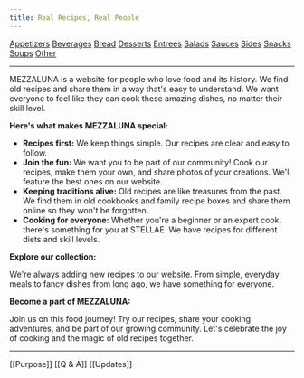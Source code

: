 ```yaml
---
title: Real Recipes, Real People
---
```


   <a href="/Appetizers">Appetizers</a> <a href="/Beverages">Beverages</a> <a href="/Bread">Bread</a> <a href="/Desserts">Desserts</a> <a href="/Entrees">Entrees</a> <a href="/Salads">Salads</a> <a href="/Sauces">Sauces</a> <a href="/Sides">Sides</a> <a href="/Snacks">Snacks</a> <a href="/Soups">Soups</a> <a href="/Other">Other</a>
___
MEZZALUNA is a website for people who love food and its history. We find old recipes and share them in a way that's easy to understand. We want everyone to feel like they can cook these amazing dishes, no matter their skill level.

**Here's what makes MEZZALUNA special:**

- **Recipes first:** We keep things simple. Our recipes are clear and easy to follow.
- **Join the fun:** We want you to be part of our community! Cook our recipes, make them your own, and share photos of your creations. We'll feature the best ones on our website.
- **Keeping traditions alive:** Old recipes are like treasures from the past. We find them in old cookbooks and family recipe boxes and share them online so they won't be forgotten.
- **Cooking for everyone:** Whether you're a beginner or an expert cook, there's something for you at STELLAE. We have recipes for different diets and skill levels.

**Explore our collection:**

We're always adding new recipes to our website. From simple, everyday meals to fancy dishes from long ago, we have something for everyone.

**Become a part of MEZZALUNA:**

Join us on this food journey! Try our recipes, share your cooking adventures, and be part of our growing community. Let's celebrate the joy of cooking and the magic of old recipes together.
___
[[Purpose]] [[Q & A]]  [[Updates]]
